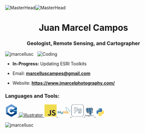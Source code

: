 ![MasterHead](https://images.squarespace-cdn.com/content/v1/60613baeccab3a31b99c1735/c0600aba-0d68-473b-bf0e-799ee64a5b4e/Chromatic_4_+-+2.jpg?format=500w)![MasterHead](https://images.squarespace-cdn.com/content/v1/60613baeccab3a31b99c1735/4abd96a4-ce0d-4d7c-9af7-ce737c038007/3-Edit.jpg?format=500w)
<h1 align="center">Juan Marcel Campos</h1>
<h3 align="center">Geologist, Remote Sensing, and Cartographer</h3>
<img align="right" alt="Coding" width="400" src=https://usagif.com/wp-content/uploads/2020/11/am0ngsusxh-71.gif">

<p align="left"> <img src="https://komarev.com/ghpvc/?username=jmarcellusc&label=Profile%20views&color=0e75b6&style=flat" alt="jmarcellusc" /> </p>

- **In-Progress:** Updating ESRI Toolkits

- Email: **marcelluscampes@gmail.com**
- Website: **https://www.jmarcelphotography.com/**
<p align="left">
</p>

<h3 align="left">Languages and Tools:</h3>
<p align="left"> <a href="https://www.w3schools.com/cpp/" target="_blank" rel="noreferrer"> <img src="https://raw.githubusercontent.com/devicons/devicon/master/icons/cplusplus/cplusplus-original.svg" alt="cplusplus" width="40" height="40"/> </a> <a href="https://www.adobe.com/in/products/illustrator.html" target="_blank" rel="noreferrer"> <img src="https://www.vectorlogo.zone/logos/adobe_illustrator/adobe_illustrator-icon.svg" alt="illustrator" width="40" height="40"/> </a> <a href="https://developer.mozilla.org/en-US/docs/Web/JavaScript" target="_blank" rel="noreferrer"> <img src="https://raw.githubusercontent.com/devicons/devicon/master/icons/javascript/javascript-original.svg" alt="javascript" width="40" height="40"/> </a> <a href="https://www.mysql.com/" target="_blank" rel="noreferrer"> <img src="https://raw.githubusercontent.com/devicons/devicon/master/icons/mysql/mysql-original-wordmark.svg" alt="mysql" width="40" height="40"/> </a> <a href="https://www.photoshop.com/en" target="_blank" rel="noreferrer"> <img src="https://raw.githubusercontent.com/devicons/devicon/master/icons/photoshop/photoshop-line.svg" alt="photoshop" width="40" height="40"/> </a> <a href="https://www.postgresql.org" target="_blank" rel="noreferrer"> <img src="https://raw.githubusercontent.com/devicons/devicon/master/icons/postgresql/postgresql-original-wordmark.svg" alt="postgresql" width="30" height="30"/> </a> <a href="https://www.python.org" target="_blank" rel="noreferrer"> <img src="https://raw.githubusercontent.com/devicons/devicon/master/icons/python/python-original.svg" alt="python" width="30" height="30"/> </a> </p>

<p><img align="center" src="https://github-readme-stats.vercel.app/api/top-langs?username=jmarcellusc&show_icons=true&locale=en&layout=compact" alt="jmarcellusc" /></p>
